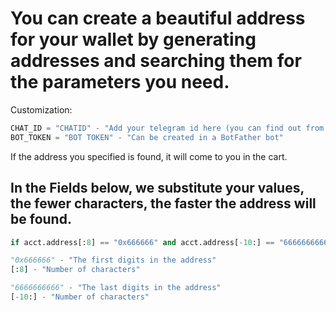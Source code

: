 # You can create a beautiful address for your wallet by generating addresses and searching them for the parameters you need.

Customization:
````python
CHAT_ID = "CHATID" - "Add your telegram id here (you can find out from the bot) @getmyid_bot"
BOT_TOKEN = "BOT TOKEN" - "Сan be created in a BotFather bot"
````
If the address you specified is found, it will come to you in the cart.


## In the Fields below, we substitute your values, the fewer characters, the faster the address will be found.
````python
if acct.address[:8] == "0x666666" and acct.address[-10:] == "6666666666":
````
````python
"0x666666" - "The first digits in the address"
[:8] - "Number of characters"
````
````python
"6666666666" - "The last digits in the address"
[-10:] - "Number of characters"
````
